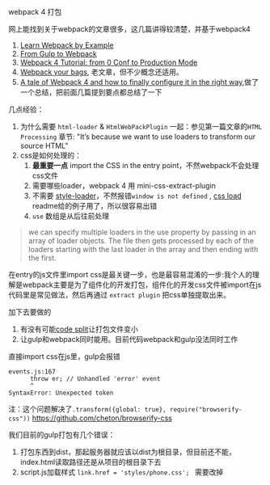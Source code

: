 webpack 4 打包

网上能找到关于webpack的文章很多，这几篇讲得较清楚，并基于webpack4

1. [Learn Webpack by Example](https://medium.freecodecamp.org/learn-webpack-by-example-blurred-placeholder-images-4ad8b1751709)
2. [From Gulp to Webpack](https://www.valentinog.com/blog/from-gulp-to-webpack-4-tutorial/)
3. [Webpack 4 Tutorial: from 0 Conf to Production Mode](https://www.valentinog.com/blog/webpack-tutorial/)
4. [Webpack your bags](https://madewithlove.be/webpack-your-bags/), 老文章，但不少概念还适用。
5. [A tale of Webpack 4 and how to finally configure it in the right way](https://hackernoon.com/a-tale-of-webpack-4-and-how-to-finally-configure-it-in-the-right-way-4e94c8e7e5c1),做了一个总结，把前面几篇提到要点都总结了一下


几点经验：

1. 为什么需要 `html-loader` & `HtmlWebPackPlugin` 一起：参见第一篇文章的`HTML Processing` 章节: "It’s because we want to use loaders to transform our source HTML"  
2. css是如何处理的：
   1. **最重要一点** import the CSS in the entry point，不然webpack不会处理css文件
   2. 需要哪些loader，webpack 4 用 mini-css-extract-plugin
   3. 不需要 [style-loader](https://github.com/webpack-contrib/mini-css-extract-plugin/issues/173)，不然报错`window is not defined` , [css load](https://github.com/webpack-contrib/css-loader) readme给的例子用了，所以很容易出错
   4. `use` 数组是从后往前处理 

> we can specify multiple loaders in the use property by passing in an array of loader objects. The file then gets processed by each of the loaders starting with the last loader in the array and then ending with the first.

在entry的js文件里import css是最关键一步，也是最容易混淆的一步:我个人的理解是webpack主要是为了组件化的开发打包，组件化的开发css文件被import在js代码里是常见做法，然后再通过 `extract plugin` 把css单独提取出来。

加下去要做的

1. 有没有可能[code split](https://webpack.js.org/guides/code-splitting/)让打包文件变小
2. 让gulp和webpack同时能用。目前代码webpack和gulp没法同时工作

直接import css在js里，gulp会报错

```
events.js:167
      throw er; // Unhandled 'error' event
      ^
SyntaxError: Unexpected token
```

注：这个问题解决了`.transform({global: true}, require("browserify-css"))`  https://github.com/cheton/browserify-css

我们目前的gulp打包有几个错误：

1. 打包东西到dist，那起服务器就应该以dist为根目录，但目前还不能，index.html读取路径还是从项目的根目录下去
2. script.js加载样式 `link.href = 'styles/phone.css'; ` 需要改掉
  